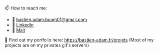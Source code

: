 <!--🔭 I’m currently looking for a job
-->
📫 How to reach me:
  - 📧 bastien.adam.buom01@gmail.com
  - 🔗 [LinkedIn](https://www.linkedin.com/in/bastien-adam-buom01)
  - 🔗 [Malt](https://www.malt.fr/profile/bastienadam1)

💼 Find out my portfolio here: https://bastien-adam.fr/projets
(Most of my projects are on my privates git's servers)

<!--
**Buom01/Buom01** is a ✨ _special_ ✨ repository because its `README.md` (this file) appears on your GitHub profile.

Here are some ideas to get you started:

- 🔭 I’m currently working on ...
- 🌱 I’m currently learning ...
- 👯 I’m looking to collaborate on ...
- 🤔 I’m looking for help with ...
- 💬 Ask me about ...
- 📫 How to reach me: ...
- 😄 Pronouns: ...
- ⚡ Fun fact: ...


[![badam's 42 stats](https://badge42.vercel.app/api/v2/cl29owout000609jx3hvrlsjk/stats?cursusId=21&coalitionId=47)](https://github.com/JaeSeoKim/badge42)
-->
